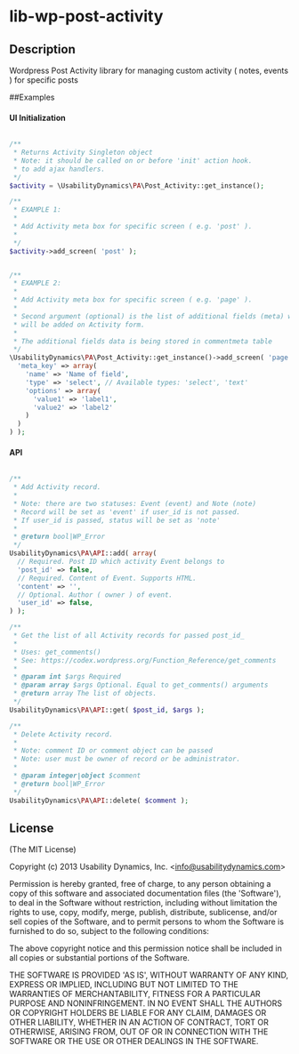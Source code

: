 lib-wp-post-activity
================

## Description
Wordpress Post Activity library for managing custom activity ( notes, events ) for specific posts

##Examples

#### UI Initialization
```php

/**
 * Returns Activity Singleton object
 * Note: it should be called on or before 'init' action hook.
 * to add ajax handlers.
 */
$activity = \UsabilityDynamics\PA\Post_Activity::get_instance();

/**
 * EXAMPLE 1:
 *
 * Add Activity meta box for specific screen ( e.g. 'post' ).
 *
 */
$activity->add_screen( 'post' );


/**
 * EXAMPLE 2:
 *
 * Add Activity meta box for specific screen ( e.g. 'page' ).
 * 
 * Second argument (optional) is the list of additional fields (meta) which
 * will be added on Activity form.
 *
 * The additional fields data is being stored in commentmeta table
 */
\UsabilityDynamics\PA\Post_Activity::get_instance()->add_screen( 'page', array(
  'meta_key' => array(
    'name' => 'Name of field',
    'type' => 'select', // Available types: 'select', 'text'
    'options' => array(
      'value1' => 'label1',
      'value2' => 'label2'
    )
  )
) );

```

#### API
```php

/**
 * Add Activity record.
 *
 * Note: there are two statuses: Event (event) and Note (note)
 * Record will be set as 'event' if user_id is not passed.
 * If user_id is passed, status will be set as 'note'
 *
 * @return bool|WP_Error
 */
UsabilityDynamics\PA\API::add( array(
  // Required. Post ID which activity Event belongs to
  'post_id' => false,
  // Required. Content of Event. Supports HTML.
  'content' => '',  
  // Optional. Author ( owner ) of event. 
  'user_id' => false,
) );

/**
 * Get the list of all Activity records for passed post_id_
 *
 * Uses: get_comments()
 * See: https://codex.wordpress.org/Function_Reference/get_comments
 *
 * @param int $args Required
 * @param array $args Optional. Equal to get_comments() arguments
 * @return array The list of objects.
 */
UsabilityDynamics\PA\API::get( $post_id, $args );

/**
 * Delete Activity record.
 *
 * Note: comment ID or comment object can be passed
 * Note: user must be owner of record or be administrator.
 *
 * @param integer|object $comment
 * @return bool|WP_Error
 */
UsabilityDynamics\PA\API::delete( $comment );

```

## License

(The MIT License)

Copyright (c) 2013 Usability Dynamics, Inc. &lt;info@usabilitydynamics.com&gt;

Permission is hereby granted, free of charge, to any person obtaining
a copy of this software and associated documentation files (the
'Software'), to deal in the Software without restriction, including
without limitation the rights to use, copy, modify, merge, publish,
distribute, sublicense, and/or sell copies of the Software, and to
permit persons to whom the Software is furnished to do so, subject to
the following conditions:

The above copyright notice and this permission notice shall be
included in all copies or substantial portions of the Software.

THE SOFTWARE IS PROVIDED 'AS IS', WITHOUT WARRANTY OF ANY KIND,
EXPRESS OR IMPLIED, INCLUDING BUT NOT LIMITED TO THE WARRANTIES OF
MERCHANTABILITY, FITNESS FOR A PARTICULAR PURPOSE AND NONINFRINGEMENT.
IN NO EVENT SHALL THE AUTHORS OR COPYRIGHT HOLDERS BE LIABLE FOR ANY
CLAIM, DAMAGES OR OTHER LIABILITY, WHETHER IN AN ACTION OF CONTRACT,
TORT OR OTHERWISE, ARISING FROM, OUT OF OR IN CONNECTION WITH THE
SOFTWARE OR THE USE OR OTHER DEALINGS IN THE SOFTWARE.